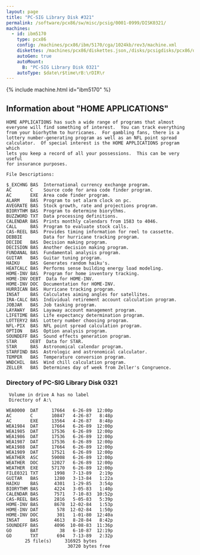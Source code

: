```yaml
---
layout: page
title: "PC-SIG Library Disk #321"
permalink: /software/pcx86/sw/misc/pcsig/0001-0999/DISK0321/
machines:
  - id: ibm5170
    type: pcx86
    config: /machines/pcx86/ibm/5170/cga/1024kb/rev3/machine.xml
    diskettes: /machines/pcx86/diskettes.json,/disks/pcsigdisks/pcx86/diskettes.json
    autoGen: true
    autoMount:
      B: "PC-SIG Library Disk 0321"
    autoType: $date\r$time\rB:\rDIR\r
---
```


{% include machine.html id="ibm5170" %}

## Information about "HOME APPLICATIONS"

    HOME APPLICATIONS has such a wide range of programs that almost
    everyone will find something of interest.  You can track everything
    from your biorhythm to hurricanes.  For gambling fans, there is a
    lottery number-generating program as well as an NFL point spread
    calculator.  Of special interest is the HOME APPLICATIONS program which
    lets you keep a record of all your possessions.  This can be very useful
    for insurance purposes.
    
    File Descriptions:
    
    $_EXCHNG BAS  International currency exchange program.
    AC       C    Source code for area code finder program.
    AC       EXE  Area code finder program.
    ALARM    BAS  Program to set alarm clock on pc.
    AVEGRATE BAS  Stock growth, rate and projections program.
    BIORYTHM BAS  Program to determine biorythms.
    BUZZWORD TXT  Data processing definitions.
    CALENDAR BAS  Prints monthly calendars from 1583 to 4046.
    CALL     BAS  Program to evaluate stock calls.
    CAS-REEL BAS  Provides timing information for reel to cassette.
    DEBBIE        Data for hurricane tracking program.
    DECIDE   BAS  Decision making program.
    DECISION BAS  Another decision making program.
    FUNDANAL BAS  Fundamental analysis program.
    GUITAR   BAS  Guitar tuning program.
    HAIKU    BAS  Generates random haiku's.
    HEATCALC BAS  Performs sense building energy load modeling.
    HOME-INV BAS  Program for home inventory tracking.
    HOME-INV DEBT  Data for HOME-INV.
    HOME-INV DOC  Documentation for HOME-INV.
    HURRICAN BAS  Hurricane tracking program.
    INSAT    BAS  Calculates aiming angles for satellites.
    IRA-CALC BAS  Individual retirement account calculation program.
    JOBJAR   BAS  Job tasking program.
    LAYAWAY  BAS  Layaway account management program.
    LIFETIME BAS  Life expectancy determination program.
    LOTTERY2 BAS  Lottery number choosing program.
    NFL-PIX  BAS  NFL point spread calculation program.
    OPTION   BAS  Option analysis program.
    SOUNDEFF BAS  Sound effects generation program.
    STAR     DEBT  Data for STAR.
    STAR     BAS  Astronomical calendar program.
    STARFIND BAS  Astrologic and astronomical calculator.
    TEMPER   BAS  Temperature conversion program.
    WNDCHIL  BAS  Wind chill calculation program.
    ZELLER   BAS  Determines day of week from Zeller's Congruence.

### Directory of PC-SIG Library Disk 0321

     Volume in drive A has no label
     Directory of A:\

    WEA0000  DAT     17664   6-26-89  12:00p
    AC       C       10847   4-26-87   8:48p
    AC       EXE     13564   4-26-87   8:48p
    WEA1984  DAT     17664   6-26-89  12:00p
    WEA1985  DAT     17536   6-26-89  12:00p
    WEA1986  DAT     17536   6-26-89  12:00p
    WEA1987  DAT     17536   6-26-89  12:00p
    WEA1988  DAT     17664   6-26-89  12:00p
    WEA1989  DAT     17521   6-26-89  12:00p
    WEATHER  ASC     59008   6-26-89  12:00p
    WEATHER  DOC     12027   6-26-89  12:00p
    WEATHER  EXE     57170   6-26-89  12:00p
    FILE0321 TXT      1998   7-13-89   2:19p
    GUITAR   BAS      1280   3-13-84   1:22a
    HAIKU    BAS      4301   1-29-85   3:54p
    BIORYTHM BAS      4224   3-05-83   1:40p
    CALENDAR BAS      7571   7-10-83  10:52p
    CAS-REEL BAS      2816   5-05-83   5:39p
    HOME-INV BAS      8678  12-02-84   1:53p
    HOME-INV DAT       578  12-02-84   1:50p
    HOME-INV DOC       301   1-01-80  12:40a
    INSAT    BAS      4613   8-28-84   8:42p
    SOUNDEFF BAS      4096  10-08-83  11:36p
    GO       BAT        38   6-10-87  12:19p
    GO       TXT       694   7-13-89   2:32p
           25 file(s)     316925 bytes
                           30720 bytes free
